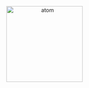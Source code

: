 <p  align="center">
<img  src="https://media.giphy.com/media/13twUEuUnCrEju/giphy.gif"  height="200" alt="atom">
</p>
